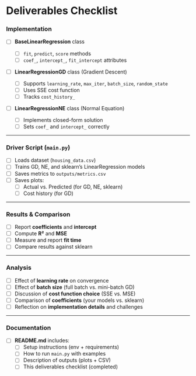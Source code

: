 # Deliverables Checklist

### Implementation

- [ ] **BaseLinearRegression** class

  - [ ] `fit`, `predict`, `score` methods
  - [ ] `coef_`, `intercept_`, `fit_intercept` attributes

- [ ] **LinearRegressionGD** class (Gradient Descent)

  - [ ] Supports `learning_rate`, `max_iter`, `batch_size`, `random_state`
  - [ ] Uses SSE cost function
  - [ ] Tracks `cost_history_`

- [ ] **LinearRegressionNE** class (Normal Equation)
  - [ ] Implements closed-form solution
  - [ ] Sets `coef_` and `intercept_` correctly

---

### Driver Script (`main.py`)

- [ ] Loads dataset (`housing_data.csv`)
- [ ] Trains GD, NE, and sklearn’s LinearRegression models
- [ ] Saves metrics to `outputs/metrics.csv`
- [ ] Saves plots:
  - [ ] Actual vs. Predicted (for GD, NE, sklearn)
  - [ ] Cost history (for GD)

---

### Results & Comparison

- [ ] Report **coefficients** and **intercept**
- [ ] Compute **R²** and **MSE**
- [ ] Measure and report **fit time**
- [ ] Compare results against sklearn

---

### Analysis

- [ ] Effect of **learning rate** on convergence
- [ ] Effect of **batch size** (full batch vs. mini-batch GD)
- [ ] Discussion of **cost function choice** (SSE vs. MSE)
- [ ] Comparison of **coefficients** (your models vs. sklearn)
- [ ] Reflection on **implementation details** and challenges

---

### Documentation

- [ ] **README.md** includes:
  - [ ] Setup instructions (env + requirements)
  - [ ] How to run `main.py` with examples
  - [ ] Description of outputs (plots + CSV)
  - [ ] This deliverables checklist (completed)
